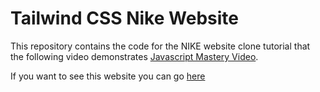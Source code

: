 # Tailwind CSS Nike Website

This repository contains the code for the NIKE website clone tutorial that the following video demonstrates [Javascript Mastery Video](https://www.youtube.com/watch?v=tS7upsfuxmo&t=9023s).

If you want to see this website you can go [here](https://tailwindcsspro.com)